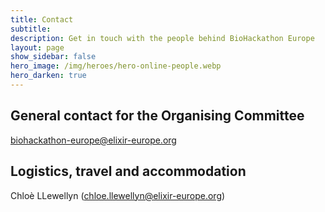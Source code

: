 ```yaml
---
title: Contact
subtitle: 
description: Get in touch with the people behind BioHackathon Europe
layout: page
show_sidebar: false
hero_image: /img/heroes/hero-online-people.webp
hero_darken: true
---
```


## General contact for the Organising Committee
<biohackathon-europe@elixir-europe.org>

## Logistics, travel and accommodation
Chloè LLewellyn (<chloe.llewellyn@elixir-europe.org>)
